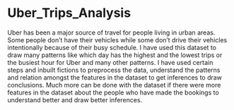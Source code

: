 # Uber_Trips_Analysis
Uber has been a major source of travel for people living in urban areas. Some people don’t have their vehicles while some don’t drive their vehicles intentionally because of their busy schedule. I have used this dataset to draw many patterns like which day has the highest and the lowest trips or the busiest hour for Uber and many other patterns. I have used certain steps and inbuilt fictions to preprocess the data, understand the patterns and relation amongst the features in the dataset to get inferences to draw conclusions. Much more can be done with the dataset if there were more features in the dataset about the people who have made the bookings to understand better and draw better inferences.
